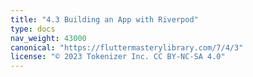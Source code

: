```yaml
---
title: "4.3 Building an App with Riverpod"
type: docs
nav_weight: 43000
canonical: "https://fluttermasterylibrary.com/7/4/3"
license: "© 2023 Tokenizer Inc. CC BY-NC-SA 4.0"
---
```

